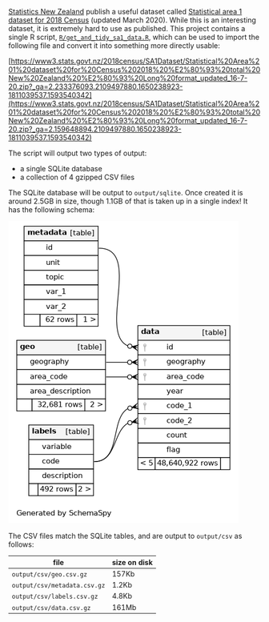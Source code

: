 [Statistics New Zealand](https://www.stats.govt.nz) publish a useful dataset called [Statistical area 1 dataset for 2018 Census](https://www.stats.govt.nz/information-releases/statistical-area-1-dataset-for-2018-census-updated-march-2020) (updated March 2020).  While this is an interesting dataset, it is extremely hard to use as published.  This project contains a single R script, [`R/get_and_tidy_sa1_data.R`](R/get_and_tidy_sa1_data.R), which can be used to import the following file and convert it into something more directly usable:

[https://www3.stats.govt.nz/2018census/SA1Dataset/Statistical%20Area%201%20dataset%20for%20Census%202018%20%E2%80%93%20total%20New%20Zealand%20%E2%80%93%20Long%20format_updated_16-7-20.zip?_ga=2.233376093.2109497880.1650238923-1811039537.1593540342](https://www3.stats.govt.nz/2018census/SA1Dataset/Statistical%20Area%201%20dataset%20for%20Census%202018%20%E2%80%93%20total%20New%20Zealand%20%E2%80%93%20Long%20format_updated_16-7-20.zip?_ga=2.159648894.2109497880.1650238923-1811039537.1593540342)

The script will output two types of output:

* a single SQLite database
* a collection of 4 gzipped CSV files

The SQLite database will be output to `output/sqlite`.  Once created it is around 2.5GB in size, though 1.1GB of that is taken up in a single index!  It has the following schema:

![](img/schemata.png)

The CSV files match the SQLite tables, and are output to `output/csv` as follows:

file                         | size on disk
-----------------------------|--------------------------------
`output/csv/geo.csv.gz`      | 157Kb 
`output/csv/metadata.csv.gz` | 1.2Kb
`output/csv/labels.csv.gz`   | 4.8Kb
`output/csv/data.csv.gz`     | 161Mb

